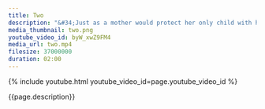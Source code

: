 ```yaml
---
title: Two
description: "&#34;Just as a mother would protect her only child with her life, even so let one cultivate a boundless love towards all beings.&#34; -- Buddha"
media_thumbnail: two.png
youtube_video_id: byW_xwZ9FM4
media_url: two.mp4
filesize: 37000000
duration: 02:00
---
```


{% include youtube.html youtube_video_id=page.youtube_video_id %}

<div class="buddha_quote">{{page.description}}</div>
